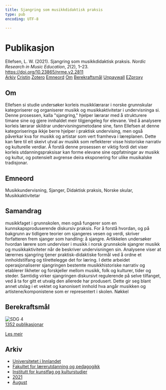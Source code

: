 ```yaml
---
title: Sjangring som musikkdidaktisk praksis
type: pub
encoding: UTF-8

---
```

<h1>Publikasjon</h1>
<article id="csl-bib-container-RAPKEU4Q" class="csl-bib-container">
  <div class="csl-bib-body"> <div class="csl-entry">Ellefsen, L. W. (2021). Sjangring som musikkdidaktisk praksis. <i>Nordic Research in Music Education</i>, <i>2</i>(2), 1–23. <a href="https://doi.org/10.23865/nrme.v2.2811">https://doi.org/10.23865/nrme.v2.2811</a></div> </div>
  <div class="csl-bib-buttons">
    <a href="#taxonomy-article-RAPKEU4Q" alt="archive" class="csl-bib-button">Arkiv</a>
    <a href="https://app.cristin.no/results/show.jsf?id=1929634" alt="Cristin" class="csl-bib-button">Cristin</a>
    <a href="http://zotero.org/groups/5881554/items/RAPKEU4Q" alt="Zotero" class="csl-bib-button">Zotero</a>
    <a href="#keywords-article-RAPKEU4Q" alt="keywords" class="csl-bib-button">Emneord</a>
    <a href="#about-article-RAPKEU4Q" alt="about_pub" class="csl-bib-button">Om</a>
    <a href="#sdg-article-RAPKEU4Q" alt="sdg" class="csl-bib-button">Berekraftsmål</a>
    <a href="https://nrme.no/index.php/nrme/article/download/2811/6035" alt="Unpaywall" class="csl-bib-button">Unpaywall</a>
    <a href="https://nrme.no/index.php/nrme/article/download/2811/6035" alt="EZproxy" class="csl-bib-button">EZproxy</a>
  </div>
  <div id="csl-bib-meta-container-RAPKEU4Q"></div>
</article>
<div id="csl-bib-meta-RAPKEU4Q" class="csl-bib-meta">
  <article id="about-article-RAPKEU4Q" class="about_pub-article">
    <h1>Om</h1>
    Ellefsen si studie undersøker korleis musikklærarar i norske grunnskular kategoriserer og organiserer musikk og musikkaktivitetar i undervisninga si. Denne prosessen, kalla "sjangring," hjelper lærarar med å strukturere timane sine og gjere innhaldet meir tilgjengeleg for elevane. Ved å analysere korleis lærarar skildrar undervisningsmetodane sine, fann Ellefsen at denne kategoriseringa ikkje berre hjelper i praktisk undervising, men også påverkar kva for musikk og artistar som vert framheva i læreplanen. Dette kan føre til eit skeivt utval av musikk som reflekterer visse historiske narrativ og kulturelle verdiar. Å forstå denne prosessen er viktig fordi det viser korleis utdanningspraksisar kan forme elevane sine oppfatningar av musikk og kultur, og potensielt avgrense deira eksponering for ulike musikalske tradisjonar.
  </article>
  <article id="keywords-article-RAPKEU4Q" class="keywords-article">
    <h1>Emneord</h1>
    Musikkundervisning, Sjanger, Didaktisk praksis, Norske skular, Musikkaktivitetar
  </article>
  <article id="abstract-article-RAPKEU4Q" class="abstract-article">
    <h1>Samandrag</h1>
    musikkfaget i grunnskolen, men også fungerer som en kunnskapsproduserende diskursiv praksis. For å forstå hvordan, og på bakgrunn av tidligere teorier om sjangeres vesen og verdi, skriver forfatteren frem sjanger som handling: å sjangre. Artikkelen undersøker hvordan lærere som underviser i musikk i norsk grunnskole sjangrer musikk og musikkaktiviteter når de beskriver undervisningen sin. Analysene viser at lærernes sjangring tjener praktisk-didaktiske formål ved å ordne et innholdstilfang og tilrettelegge det for læring. I dette arbeidet operasjonaliserer sjangringen bestemte musikkhistoriske narrativ og etablerer likheter og forskjeller mellom musikk, folk og kulturer, tider og steder. Samtidig virker sjangringen diskursivt regulerende på selve tilfanget, ved å ta for gitt et utvalg den allerede har produsert. Dette gir seg blant annet utslag i et vektet og kanonisert innhold hva angår musikken og artistene/komponistene som er representert i skolen. Nøkkel
  </article>
  <article id="sdg-article-RAPKEU4Q" class="sdg-article">
    <h1>Berekraftsmål</h1>
    <div class="sdg-container"><div id="sdg4" class="sdg">
        <img src="{{< params subfolder >}}images/sdg/sdg04_nn.png" class="image" alt="SDG 4">
        <div class="sdg-overlay">
          <a href="{{< params subfolder >}}nn/archive/?sdg=4#archive" class="sdg-publication-count"><span>1352</span> publikasjonar</a>
          <p><a href="https://fn.no/om-fn/fns-baerekraftsmaal/god-utdanning?lang=nno-NO" class="sdg-read-more">Les meir</a></p>
        </div>
      </div></div>
  </article>
  <article id="taxonomy-article-RAPKEU4Q" class="taxonomy-article">
    <h1>Arkiv</h1>
    <ul>
      <li><a href="{{< params subfolder >}}nn/archive/?key=3DCRN523">Universitetet i Innlandet</a></li>
      <li><a href="{{< params subfolder >}}nn/archive/?key=WYNZA47F">Fakultet for lærerutdanning og pedagogikk</a></li>
      <li><a href="{{< params subfolder >}}nn/archive/?key=VBB2T4VJ">Institutt for kunstfag og kulturstudier</a></li>
      <li><a href="{{< params subfolder >}}nn/archive/?key=EU3ABISV">2021</a></li>
      <li><a href="{{< params subfolder >}}nn/archive/?key=XV7V2JRG">August</a></li>
    </ul>
  </article>
</div>
